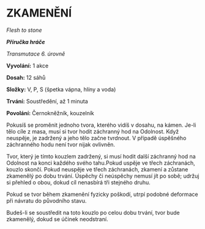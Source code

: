 # ZKAMENĚNÍ

*Flesh to stone*

***Příručka hráče***

*Transmutace 6. úrovně*

**Vyvolání:** 1 akce

**Dosah:** 12 sáhů

**Složky:** V, P, S (špetka vápna, hlíny a voda)

**Trvání:** Soustředění, až 1 minuta

**Povolání:** Černokněžník, kouzelník

Pokusíš se proměnit jednoho tvora, kterého vidíš v dosahu, na kámen. Je-li tělo cíle z masa, musí si tvor hodit záchranný hod na Odolnost. Když neuspěje, je zadržený a jeho tělo začne tvrdnout. V případě úspěšného záchranného hodu není tvor nijak ovlivněn. 

Tvor, který je tímto kouzlem zadržený, si musí hodit další záchranný hod na Odolnost na konci každého svého tahu.Pokud uspěje ve třech záchranách, kouzlo skončí. Pokud neuspěje ve třech záchranách, zkamení a zůstane zkamenělý po dobu trvání. Úspěchy či neúspěchy nemusí jít po sobě; udržuj si přehled o obou, dokud cíl nenasbírá tři stejného druhu. 

Pokud se tvor během zkamenění fyzicky poškodí, utrpí podobné deformace při návratu do původního stavu. 

Budeš-li se soustředit na toto kouzlo po celou dobu trvání, tvor bude zkamenělý, dokud se účinek neodstraní.
<!--stackedit_data:
eyJoaXN0b3J5IjpbMTA0OTY0MjAxNF19
-->